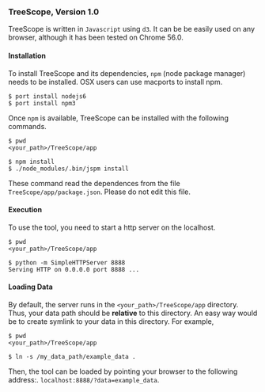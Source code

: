 ### TreeScope, Version 1.0

TreeScope is written in `Javascript` using `d3`. It can be be easily used on any browser, although it has been tested on Chrome 56.0.

#### Installation
To install TreeScope and its dependencies, `npm` (node package manager) needs to be installed. OSX users can use macports to install npm.

```
$ port install nodejs6
$ port install npm3
```

Once `npm` is available, TreeScope can be installed with the following commands.

```
$ pwd
<your_path>/TreeScope/app

$ npm install
$ ./node_modules/.bin/jspm install
```

These command read the dependences from the file `TreeScope/app/package.json`. Please do not edit this file.

#### Execution

To use the tool, you need to start a http server on the localhost.

```
$ pwd
<your_path>/TreeScope/app

$ python -m SimpleHTTPServer 8888
Serving HTTP on 0.0.0.0 port 8888 ...
```

#### Loading Data

By default, the server runs in the `<your_path>/TreeScope/app` directory. Thus, your data path should be **relative** to this directory. An easy way would be to create symlink to your data in this directory. For example,

```
$ pwd
<your_path>/TreeScope/app

$ ln -s /my_data_path/example_data .
```

Then, the tool can be loaded by pointing your browser to the following address:. `localhost:8888/?data=example_data`.
